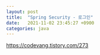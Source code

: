 ```yaml
---
layout: post
title:  "Spring Security - 로그인"
date:   2021-11-02 23:45:27 +0900
categories: java 
---
```



https://codevang.tistory.com/273